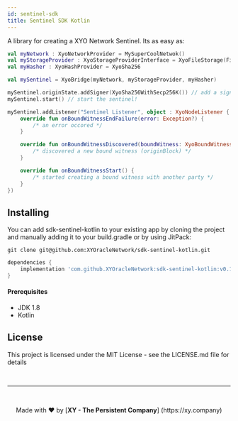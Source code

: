 ```yaml
---
id: sentinel-sdk
title: Sentinel SDK Kotlin
---
```


A library for creating a XYO Network Sentinel. Its as easy as:

```kotlin
val myNetwork : XyoNetworkProvider = MySuperCoolNetwok()
val myStorageProvider : XyoStorageProviderInterface = XyoFileStorage(File("/xyo"))
val myHasher : XyoHashProvider = XyoSha256

val mySentinel = XyoBridge(myNetwork, myStorageProvider, myHasher)

mySentinel.originState.addSigner(XyoSha256WithSecp256K()) // add a signer
mySentinel.start() // start the sentinel!

mySentinel.addListener("Sentinel Listener", object : XyoNodeListener {
    override fun onBoundWitnessEndFailure(error: Exception?) {
        /* an error occored */
    }

    override fun onBoundWitnessDiscovered(boundWitness: XyoBoundWitness) {
        /* discovered a new bound witness (originBlock) */
    }

    override fun onBoundWitnessStart() {
        /* started creating a bound witness with another party */
    }
})
```


## Installing
You can add sdk-sentinel-kotlin to your existing app by cloning the project and manually adding it to your build.gradle or by using JitPack:

```
git clone git@github.com:XYOracleNetwork/sdk-sentinel-kotlin.git
```

```gradle
dependencies {
    implementation 'com.github.XYOracleNetwork:sdk-sentinel-kotlin:v0.1.0-beta'
}
```

#### Prerequisites
* JDK 1.8
* Kotlin

## License
This project is licensed under the MIT License - see the LICENSE.md file for details

<br><hr><br>
<p align="center">Made with  ❤️  by [<b>XY - The Persistent Company</b>] (https://xy.company)</p>

